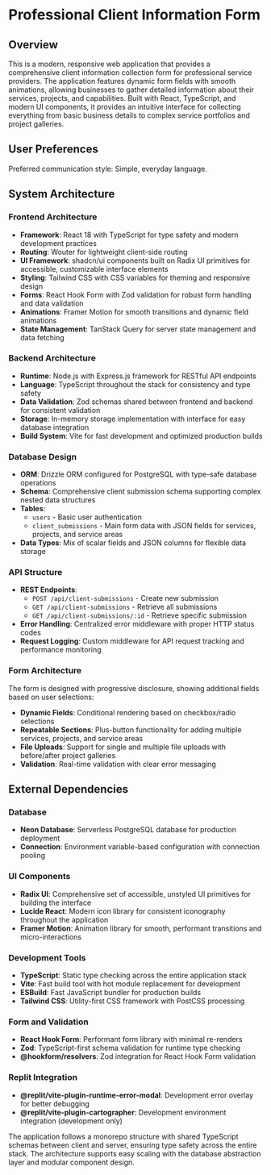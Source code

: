 # Professional Client Information Form

## Overview

This is a modern, responsive web application that provides a comprehensive client information collection form for professional service providers. The application features dynamic form fields with smooth animations, allowing businesses to gather detailed information about their services, projects, and capabilities. Built with React, TypeScript, and modern UI components, it provides an intuitive interface for collecting everything from basic business details to complex service portfolios and project galleries.

## User Preferences

Preferred communication style: Simple, everyday language.

## System Architecture

### Frontend Architecture
- **Framework**: React 18 with TypeScript for type safety and modern development practices
- **Routing**: Wouter for lightweight client-side routing
- **UI Framework**: shadcn/ui components built on Radix UI primitives for accessible, customizable interface elements
- **Styling**: Tailwind CSS with CSS variables for theming and responsive design
- **Forms**: React Hook Form with Zod validation for robust form handling and data validation
- **Animations**: Framer Motion for smooth transitions and dynamic field animations
- **State Management**: TanStack Query for server state management and data fetching

### Backend Architecture
- **Runtime**: Node.js with Express.js framework for RESTful API endpoints
- **Language**: TypeScript throughout the stack for consistency and type safety
- **Data Validation**: Zod schemas shared between frontend and backend for consistent validation
- **Storage**: In-memory storage implementation with interface for easy database integration
- **Build System**: Vite for fast development and optimized production builds

### Database Design
- **ORM**: Drizzle ORM configured for PostgreSQL with type-safe database operations
- **Schema**: Comprehensive client submission schema supporting complex nested data structures
- **Tables**: 
  - `users` - Basic user authentication
  - `client_submissions` - Main form data with JSON fields for services, projects, and service areas
- **Data Types**: Mix of scalar fields and JSON columns for flexible data storage

### API Structure
- **REST Endpoints**: 
  - `POST /api/client-submissions` - Create new submission
  - `GET /api/client-submissions` - Retrieve all submissions
  - `GET /api/client-submissions/:id` - Retrieve specific submission
- **Error Handling**: Centralized error middleware with proper HTTP status codes
- **Request Logging**: Custom middleware for API request tracking and performance monitoring

### Form Architecture
The form is designed with progressive disclosure, showing additional fields based on user selections:
- **Dynamic Fields**: Conditional rendering based on checkbox/radio selections
- **Repeatable Sections**: Plus-button functionality for adding multiple services, projects, and service areas
- **File Uploads**: Support for single and multiple file uploads with before/after project galleries
- **Validation**: Real-time validation with clear error messaging

## External Dependencies

### Database
- **Neon Database**: Serverless PostgreSQL database for production deployment
- **Connection**: Environment variable-based configuration with connection pooling

### UI Components
- **Radix UI**: Comprehensive set of accessible, unstyled UI primitives for building the interface
- **Lucide React**: Modern icon library for consistent iconography throughout the application
- **Framer Motion**: Animation library for smooth, performant transitions and micro-interactions

### Development Tools
- **TypeScript**: Static type checking across the entire application stack
- **Vite**: Fast build tool with hot module replacement for development
- **ESBuild**: Fast JavaScript bundler for production builds
- **Tailwind CSS**: Utility-first CSS framework with PostCSS processing

### Form and Validation
- **React Hook Form**: Performant form library with minimal re-renders
- **Zod**: TypeScript-first schema validation for runtime type checking
- **@hookform/resolvers**: Zod integration for React Hook Form validation

### Replit Integration
- **@replit/vite-plugin-runtime-error-modal**: Development error overlay for better debugging
- **@replit/vite-plugin-cartographer**: Development environment integration (development only)

The application follows a monorepo structure with shared TypeScript schemas between client and server, ensuring type safety across the entire stack. The architecture supports easy scaling with the database abstraction layer and modular component design.